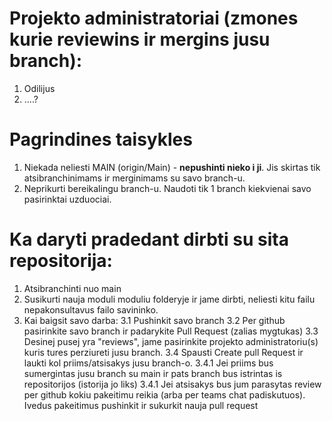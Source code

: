 # Projekto administratoriai (zmones kurie reviewins ir mergins jusu branch):
1. Odilijus
2. ....?

# Pagrindines taisykles
1. Niekada neliesti MAIN (origin/Main) - **nepushinti nieko i ji**. Jis skirtas tik atsibranchinimams ir merginimams su savo branch-u.
2. Neprikurti bereikalingu branch-u. Naudoti tik 1 branch kiekvienai savo pasirinktai uzduociai.

# Ka daryti pradedant dirbti su sita repositorija:
1. Atsibranchinti nuo main
2. Susikurti nauja moduli moduliu folderyje ir jame dirbti, neliesti kitu failu nepakonsultavus failo savininko.
3. Kai baigsit savo darba: 
   3.1 Pushinkit savo branch
   3.2 Per github pasirinkite savo branch ir padarykite Pull Request (zalias mygtukas)
   3.3 Desinej pusej yra "reviews", jame pasirinkite projekto administratoriu(s) kuris tures perziureti jusu branch.
   3.4 Spausti Create pull Request ir laukti kol priims/atsisakys jusu branch-o.
     3.4.1 Jei priims bus sumergintas jusu branch su main ir pats branch bus istrintas is repositorijos (istorija jo liks)
     3.4.1 Jei atsisakys bus jum parasytas review per github kokiu pakeitimu reikia (arba per teams chat padiskutuos). Ivedus pakeitimus pushinkit ir sukurkit nauja pull request
